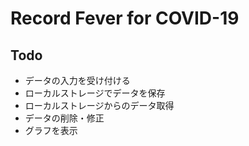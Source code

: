 # Record Fever for COVID-19

## Todo
- データの入力を受け付ける
- ローカルストレージでデータを保存
- ローカルストレージからのデータ取得
- データの削除・修正
- グラフを表示

